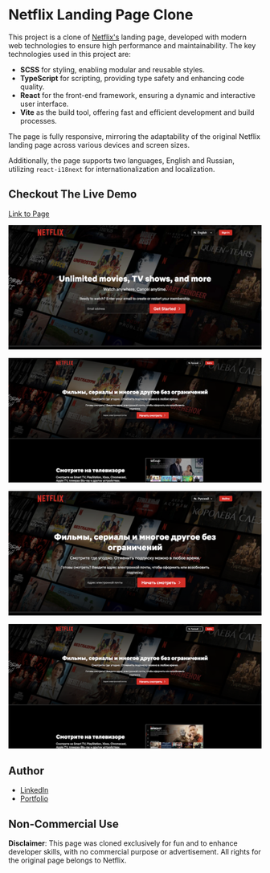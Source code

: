 # Netflix Landing Page Clone

This project is a clone of [Netflix's](https://www.netflix.com/) landing page, developed with modern web technologies to ensure high performance and maintainability. The key technologies used in this project are:

- **SCSS** for styling, enabling modular and reusable styles.
- **TypeScript** for scripting, providing type safety and enhancing code quality.
- **React** for the front-end framework, ensuring a dynamic and interactive user interface.
- **Vite** as the build tool, offering fast and efficient development and build processes.

The page is fully responsive, mirroring the adaptability of the original Netflix landing page across various devices and screen sizes.

Additionally, the page supports two languages, English and Russian, utilizing `react-i18next` for internationalization and localization.

## Checkout The Live Demo

[Link to Page](https://nf-by-peach.netlify.app/)

![Netflix Landing Page English - Desktop](https://raw.githubusercontent.com/Peac-h/netflix-landing-page/main/DesktopEn.png)

![Netflix Landing Page Big Screens English - Desktop](https://raw.githubusercontent.com/Peac-h/netflix-landing-page/main/BigScreensEn.png)

![Netflix Landing Page Russian - Desktop](https://raw.githubusercontent.com/Peac-h/netflix-landing-page/main/DesktopRu.png)

![Netflix Landing Page Big Screens Russian - Desktop](https://raw.githubusercontent.com/Peac-h/netflix-landing-page/main/BigScreensRu.png)

## Author

- [LinkedIn](https://www.linkedin.com/in/tamta-lomidze-b336b9266/)
- [Portfolio](https://peachfolio.online/)

## Non-Commercial Use

**Disclaimer**: This page was cloned exclusively for fun and to enhance developer skills, with no commercial purpose or advertisement. All rights for the original page belongs to Netflix.
